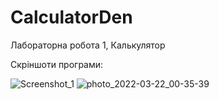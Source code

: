 # CalculatorDen
Лабораторна робота 1, Калькулятор

Скріншоти програми:

![Screenshot_1](https://user-images.githubusercontent.com/102059602/159374164-f32a8973-6680-48b9-a89c-8f4ac1d3b4a8.png)
![photo_2022-03-22_00-35-39](https://user-images.githubusercontent.com/102059602/159374268-7d2c112e-b4e0-467b-a380-c29f766ff1df.jpg)
